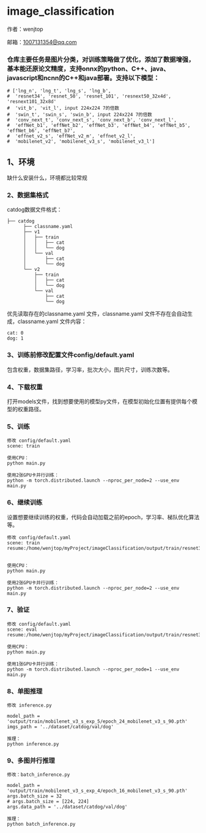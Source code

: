 # image_classification

作者：wenjtop

邮箱：1007131354@qq.com

### 仓库主要任务是图片分类，对训练策略做了优化，添加了数据增强，基本能还原论文精度，支持onnx的python、C++、java、javascript和ncnn的C++和java部署。支持以下模型：

```
# ['lng_n', 'lng_t', 'lng_s', 'lng_b',
#  'resnet34', 'resnet_50', 'resnet_101', 'resnext50_32x4d', 'resnext101_32x8d'
#  'vit_b', 'vit_l', input 224x224 7的倍数
#  'swin_t', 'swin_s', 'swin_b', input 224x224 7的倍数
#  'conv_next_t', 'conv_next_s', 'conv_next_b', 'conv_next_l',
#  'effNet_b1', 'effNet_b2', 'effNet_b3', 'effNet_b4', 'effNet_b5', 'effNet_b6', 'effNet_b7',
#  'effnet_v2_s', 'effNet_v2_m', 'effnet_v2_l',
#  'mobilenet_v2', 'mobilenet_v3_s', 'mobilenet_v3_l']
```

## 1、环境

缺什么安装什么，环境都比较常规

### 2、数据集格式

catdog数据文件格式：

```
├── catdog
      ├── classname.yaml
      ├── v1
      │   ├── train
      │   │   ├── cat
      │   │   └── dog
      │   └── val
      │       ├── cat
      │       └── dog
      └── v2
          ├── train
          │   ├── cat
          │   └── dog
          └── val
              ├── cat
              └── dog
```

优先读取存在的classname.yaml 文件，classname.yaml 文件不存在会自动生成，classname.yaml 文件内容：

```
cat: 0
dog: 1
```

### 3、训练前修改配置文件config/default.yaml

包含权重，数据集路径，学习率，批次大小，图片尺寸，训练次数等。

### 4、下载权重

打开models文件，找到想要使用的模型py文件，在模型初始化位置有提供每个模型的权重路径。

### 5、训练

```
修改 config/default.yaml
scene: train

使用CPU：
python main.py

使用2张GPU卡并行训练：
python -m torch.distributed.launch --nproc_per_node=2 --use_env main.py
```

### 6、继续训练

设置想要继续训练的权重，代码会自动加载之前的epoch，学习率、梯队优化算法等。

```
修改 config/default.yaml
scene: train
resume:/home/wenjtop/myProject/imageClassification/output/train/resnet34_exp_0/resnet34_last.pth


使用CPU：
python main.py

使用2张GPU卡并行训练：
python -m torch.distributed.launch --nproc_per_node=2 --use_env main.py
```

### 7、验证

```
修改 config/default.yaml
scene: eval
resume:/home/wenjtop/myProject/imageClassification/output/train/resnet34_exp_0/epoch_0_resnet34_67.pth

使用CPU：
python main.py

使用1张GPU卡并行训练：
python -m torch.distributed.launch --nproc_per_node=1 --use_env main.py
```

### 8、单图推理

```
修改 inference.py

model_path = 'output/train/mobilenet_v3_s_exp_5/epoch_24_mobilenet_v3_s_90.pth'
imgs_path = '../dataset/catdog/val/dog'

推理：
python inference.py
```

### 9、多图并行推理

```
修改：batch_inference.py

model_path = 'output/train/mobilenet_v3_s_exp_4/epoch_16_mobilenet_v3_s_90.pth'
args.batch_size = 32
# args.batch_size = [224, 224]
args.data_path = '../dataset/catdog/val/dog'

推理：
python batch_inference.py
```